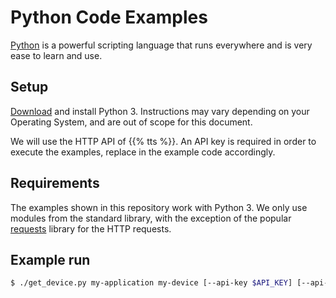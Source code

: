 # Python Code Examples

[Python](https://www.python.org/) is a powerful scripting language that runs everywhere and is very ease to learn and use.

## Setup

[Download](https://www.python.org/downloads/) and install Python 3. Instructions may vary depending on your Operating System, and are out of scope for this document.

We will use the HTTP API of {{% tts %}}. An API key is required in order to execute the examples, replace in the example code accordingly.

## Requirements

The examples shown in this repository work with Python 3. We only use modules from the standard library, with the exception of the popular [requests](https://docs.python-requests.org/en/master/index.html) library for the HTTP requests.

## Example run

```bash
$ ./get_device.py my-application my-device [--api-key $API_KEY] [--api-url $API_URL]
```
